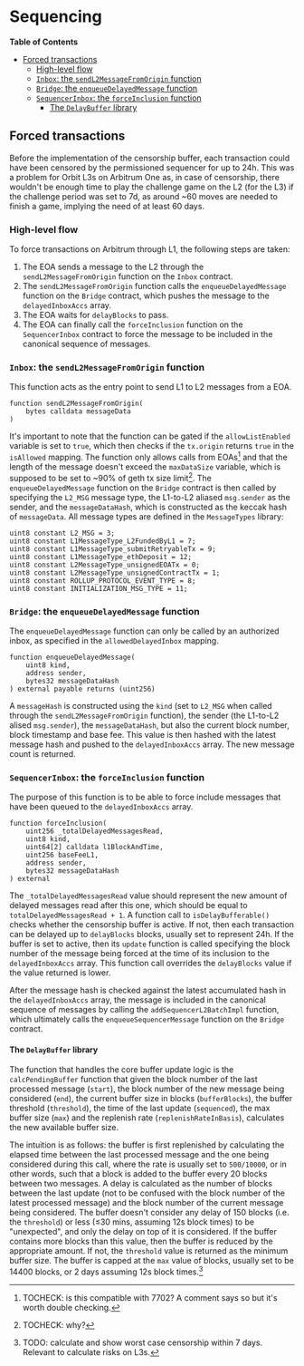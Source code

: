 # Sequencing

<!-- START doctoc generated TOC please keep comment here to allow auto update -->
<!-- DON'T EDIT THIS SECTION, INSTEAD RE-RUN doctoc TO UPDATE -->
**Table of Contents**

- [Forced transactions](#forced-transactions)
  - [High-level flow](#high-level-flow)
  - [`Inbox`: the `sendL2MessageFromOrigin` function](#inbox-the-sendl2messagefromorigin-function)
  - [`Bridge`: the `enqueueDelayedMessage` function](#bridge-the-enqueuedelayedmessage-function)
  - [`SequencerInbox`: the `forceInclusion` function](#sequencerinbox-the-forceinclusion-function)
    - [The `DelayBuffer` library](#the-delaybuffer-library)

<!-- END doctoc generated TOC please keep comment here to allow auto update -->

## Forced transactions

Before the implementation of the censorship buffer, each transaction could have been censored by the permissioned sequencer for up to 24h. This was a problem for Orbit L3s on Arbitrum One as, in case of censorship, there wouldn't be enough time to play the challenge game on the L2 (for the L3) if the challenge period was set to 7d, as around ~60 moves are needed to finish a game, implying the need of at least 60 days.

### High-level flow
To force transactions on Arbitrum through L1, the following steps are taken:
1. The EOA sends a message to the L2 through the `sendL2MessageFromOrigin` function on the `Inbox` contract.
2. The `sendL2MessageFromOrigin` function calls the `enqueueDelayedMessage` function on the `Bridge` contract, which pushes the message to the `delayedInboxAccs` array.
3. The EOA waits for `delayBlocks` to pass.
4. The EOA can finally call the `forceInclusion` function on the `SequencerInbox` contract to force the message to be included in the canonical sequence of messages.

### `Inbox`: the `sendL2MessageFromOrigin` function
This function acts as the entry point to send L1 to L2 messages from a EOA.

```solidity
function sendL2MessageFromOrigin(
    bytes calldata messageData
)
```

It's important to note that the function can be gated if the `allowListEnabled` variable is set to `true`, which then checks if the `tx.origin` returns `true` in the `isAllowed` mapping. The function only allows calls from EOAs[^1] and that the length of the message doesn't exceed the `maxDataSize` variable, which is supposed to be set to ~90% of geth tx size limit[^2]. The `enqueueDelayedMessage` function on the `Bridge` contract is then called by specifying the `L2_MSG` message type, the L1-to-L2 aliased `msg.sender` as the sender, and the `messageDataHash`, which is constructed as the keccak hash of `messageData`. All message types are defined in the `MessageTypes` library:

```solidity
uint8 constant L2_MSG = 3;
uint8 constant L1MessageType_L2FundedByL1 = 7;
uint8 constant L1MessageType_submitRetryableTx = 9;
uint8 constant L1MessageType_ethDeposit = 12;
uint8 constant L2MessageType_unsignedEOATx = 0;
uint8 constant L2MessageType_unsignedContractTx = 1;
uint8 constant ROLLUP_PROTOCOL_EVENT_TYPE = 8;
uint8 constant INITIALIZATION_MSG_TYPE = 11;
```

### `Bridge`: the `enqueueDelayedMessage` function
The `enqueueDelayedMessage` function can only be called by an authorized inbox, as specified in the `allowedDelayedInbox` mapping. 

```solidity
function enqueueDelayedMessage(
    uint8 kind,
    address sender,
    bytes32 messageDataHash
) external payable returns (uint256)
```

A `messageHash` is constructed using the `kind` (set to `L2_MSG` when called through the `sendL2MessageFromOrigin` function), the sender (the L1-to-L2 alised `msg.sender`), the `messageDataHash`, but also the current block number, block timestamp and base fee. This value is then hashed with the latest message hash and pushed to the `delayedInboxAccs` array. The new message count is returned.

### `SequencerInbox`: the `forceInclusion` function
The purpose of this function is to be able to force include messages that have been queued to the `delayedInboxAccs` array.

```solidity
function forceInclusion(
    uint256 _totalDelayedMessagesRead,
    uint8 kind,
    uint64[2] calldata l1BlockAndTime,
    uint256 baseFeeL1,
    address sender,
    bytes32 messageDataHash
) external
```

The `_totalDelayedMessagesRead` value should represent the new amount of delayed messages read after this one, which should be equal to `totalDelayedMessagesRead + 1`. A function call to `isDelayBufferable()` checks whether the censorship buffer is active. If not, then each transaction can be delayed up to `delayBlocks` blocks, usually set to represent 24h. If the buffer is set to active, then its `update` function is called specifying the block number of the message being forced at the time of its inclusion to the `delayedInboxAccs` array. This function call overrides the `delayBlocks` value if the value returned is lower.

After the message hash is checked against the latest accumulated hash in the `delayedInboxAccs` array, the message is included in the canonical sequence of messages by calling the `addSequencerL2BatchImpl` function, which ultimately calls the `enqueueSequencerMessage` function on the `Bridge` contract.

#### The `DelayBuffer` library
 The function that handles the core buffer update logic is the `calcPendingBuffer` function that given the block number of the last processed message (`start`), the block number of the new message being considered (`end`), the current buffer size in blocks (`bufferBlocks`), the buffer threshold (`threshold`), the  time of the last update (`sequenced`), the max buffer size (`max`) and the replenish rate (`replenishRateInBasis`), calculates the new available buffer size.

The intuition is as follows: the buffer is first replenished by calculating the elapsed time between the last processed message and the one being considered during this call, where the rate is usually set to `500/10000`, or in other words, such that a block is added to the buffer every 20 blocks between two messages. A delay is calculated as the number of blocks between the last update (not to be confused with the block number of the latest processed message) and the block number of the current message being considered. The buffer doesn't consider any delay of 150 blocks (i.e. the `threshold`) or less (≤30 mins, assuming 12s block times) to be "unexpected", and only the delay on top of it is considered. If the buffer contains more blocks than this value, then the buffer is reduced by the appropriate amount. If not, the `threshold` value is returned as the minimum buffer size. The buffer is capped at the `max` value of blocks, usually set to be 14400 blocks, or 2 days assuming 12s block times.[^3]

[^1]: TOCHECK: is this compatible with 7702? A comment says so but it's worth double checking.
[^2]: TOCHECK: why?
[^3]: TODO: calculate and show worst case censorship within 7 days. Relevant to calculate risks on L3s.
